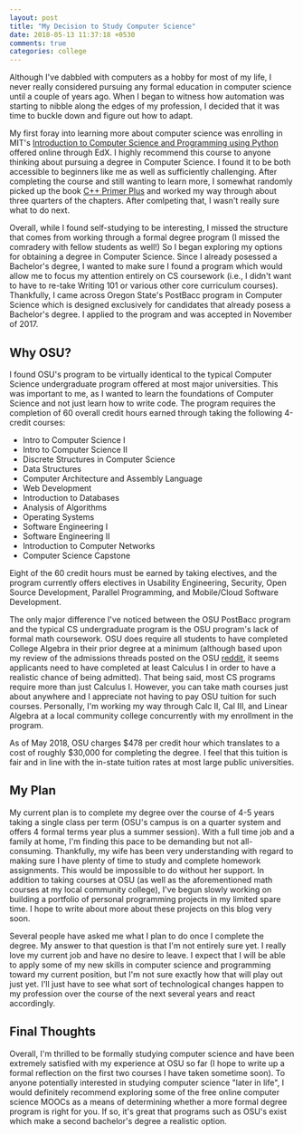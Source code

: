 ```yaml
---
layout: post
title: "My Decision to Study Computer Science"
date: 2018-05-13 11:37:18 +0530
comments: true
categories: college
---
```


Although I've dabbled with computers as a hobby for most of my life, I never really considered pursuing any formal education in computer science until a couple of years ago. When I began to witness how automation was starting to nibble along the edges of my profession, I decided that it was time to buckle down and figure out how to adapt.

My first foray into learning more about computer science was enrolling in MIT's [Introduction to Computer Science and Programming using Python](https://www.edx.org/course/introduction-computer-science-mitx-6-00-1x-11 "Introduction to Computer Science and Programming using Python") offered online through EdX. I highly recommend this course to anyone thinking about pursuing a degree in Computer Science. I found it to be both accessible to beginners like me as well as sufficiently challenging. After completing the course and still wanting to learn more, I somewhat randomly picked up the book [C++ Primer Plus](https://www.amazon.com/Primer-Plus-6th-Developers-Library/dp/0321776402 "C++ Primer Plus") and worked my way through about three quarters of the chapters. After comlpeting that, I wasn't really sure what to do next.

Overall, while I found self-studying to be interesting, I missed the structure that comes from working through a formal degree program (I missed the comradery with fellow students as well!) So I began exploring my options for obtaining a degree in Computer Science. Since I already posessed a Bachelor's degree, I wanted to make sure I found a program which would allow me to focus my attention entirely on CS coursework (i.e., I didn't want to have to re-take Writing 101 or various other core curriculum courses). Thankfully, I came across Oregon State's PostBacc program in Computer Science which is designed exclusively for candidates that already posess a Bachelor's degree. I applied to the program and was accepted in November of 2017.

Why OSU?
---------
I found OSU's program to be virtually identical to the typical Computer Science undergraduate program offered at most major universities. This was important to me, as I wanted to learn the foundations of Computer Science and not just learn how to write code. The program requires the completion of 60 overall credit hours earned through taking the following 4-credit courses:

* Intro to Computer Science I
* Intro to Computer Science II
* Discrete Structures in Computer Science
* Data Structures
* Computer Architecture and Assembly Language
* Web Development
* Introduction to Databases
* Analysis of Algorithms
* Operating Systems
* Software Engineering I
* Software Engineering II
* Introduction to Computer Networks
* Computer Science Capstone

Eight of the 60 credit hours must be earned by taking electives, and the program currently offers electives in Usability Engineering, Security, Open Source Development, Parallel Programming, and Mobile/Cloud Software Development.

The only major difference I've noticed between the OSU PostBacc program and the typical CS undergraduate program is the OSU program's lack of formal math coursework. OSU does require all students to have completed College Algebra in their prior degree at a minimum (although based upon my review of the admissions threads posted on the OSU [reddit](https://www.reddit.com/r/OSUOnlineCS/ "OSU CS PostBacc reddit"), it seems applicants need to have completed at least Calculus I in order to have a realistic chance of being admitted). That being said, most CS programs require more than just Calculus I. However, you can take math courses just about anywhere and I appreciate not having to pay OSU tuition for such courses. Personally, I'm working my way through Calc II, Cal III, and Linear Algebra at a local community college concurrently with my enrollment in the program.

As of May 2018, OSU charges $478 per credit hour which translates to a cost of roughly $30,000 for completing the degree. I feel that this tuition is fair and in line with the in-state tuition rates at most large public universities.

My Plan
--------
My current plan is to complete my degree over the course of 4-5 years taking a single class per term (OSU's campus is on a quarter system and offers 4 formal terms year plus a summer session). With a full time job and a family at home, I'm finding this pace to be demanding but not all-consuming. Thankfully, my wife has been very understanding with regard to making sure I have plenty of time to study and complete homework assignments. This would be impossible to do without her support. In addition to taking courses at OSU (as well as the aforementioned math courses at my local community college), I've begun slowly working on building a portfolio of personal programming projects in my limited spare time. I hope to write about more about these projects on this blog very soon.

Several people have asked me what I plan to do once I complete the degree. My answer to that question is that I'm not entirely sure yet. I really love my current job and have no desire to leave. I expect that I will be able to apply some of my new skills in computer science and programming toward my current position, but I'm not sure exactly how that will play out just yet. I'll just have to see what sort of technological changes happen to my profession over the course of the next several years and react accordingly.

Final Thoughts
---------------
Overall, I'm thrilled to be formally studying computer science and have been extremely satisfied with my experience at OSU so far (I hope to write up a formal reflection on the first two courses I have taken sometime soon). To anyone potentially interested in studying computer science "later in life", I would definitely recommend exploring some of the free online computer science MOOCs as a means of determining whether a more formal degree program is right for you. If so, it's great that programs such as OSU's exist which make a second bachelor's degree a realistic option. 

